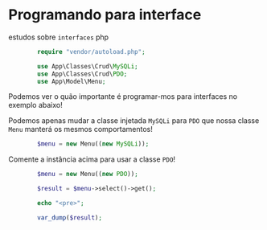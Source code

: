 # Programando para interface
estudos sobre `interfaces` php

```php
        require "vendor/autoload.php";

        use App\Classes\Crud\MySQLi;
        use App\Classes\Crud\PDO;
        use App\Model\Menu;
```


  Podemos ver o quão importante é programar-mos para interfaces no exemplo abaixo!

  Podemos apenas mudar a classe injetada `MySQLi` para `PDO` que nossa classe `Menu`
 manterá os mesmos comportamentos!
 
```php
        $menu = new Menu((new MySQLi));
```

  Comente a instância acima para usar a classe `PDO`!

```php
        $menu = new Menu((new PDO));

        $result = $menu->select()->get();

        echo "<pre>";  

        var_dump($result);
```        